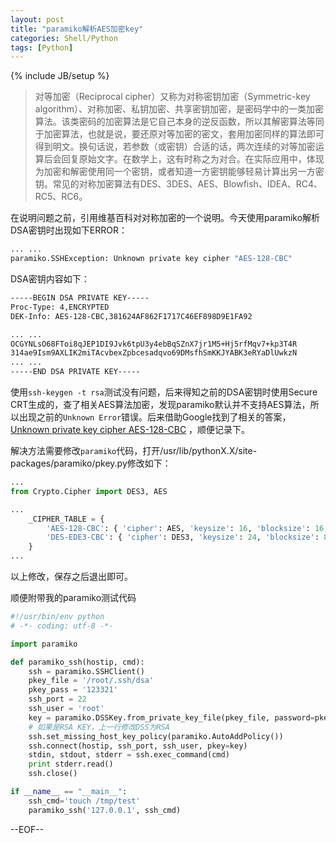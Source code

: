 ```yaml
---
layout: post
title: "paramiko解析AES加密key"
categories: Shell/Python
tags: [Python]
---
```

{% include JB/setup %}

> 对等加密（Reciprocal cipher）又称为对称密钥加密（Symmetric-key algorithm）、对称加密、私钥加密、共享密钥加密，是密码学中的一类加密算法。该类密码的加密算法是它自己本身的逆反函数，所以其解密算法等同于加密算法，也就是说，要还原对等加密的密文，套用加密同样的算法即可得到明文。换句话说，若参数（或密钥）合适的话，两次连续的对等加密运算后会回复原始文字。在数学上，这有时称之为对合。在实际应用中，体现为加密和解密使用同一个密钥，或者知道一方密钥能够轻易计算出另一方密钥。常见的对称加密算法有DES、3DES、AES、Blowfish、IDEA、RC4、RC5、RC6。

在说明问题之前，引用维基百科对对称加密的一个说明。今天使用paramiko解析DSA密钥时出现如下ERROR：

``` bash
... ...
paramiko.SSHException: Unknown private key cipher "AES-128-CBC"
```

DSA密钥内容如下：

``` bash
-----BEGIN DSA PRIVATE KEY-----
Proc-Type: 4,ENCRYPTED
DEK-Info: AES-128-CBC,381624AF862F1717C46EF898D9E1FA92

... ...
OCGYNLsO68FToi8qJEP1DI9Jvk6tpU3y4ebBqSZnX7jr1M5+Hj5rfMqv7+kp3T4R
314ae9Ism9AXLIK2miTAcvbexZpbcesadqvo69DMsfhSmKKJYABK3eRYaDlUwkzN
... ...
-----END DSA PRIVATE KEY-----
```

使用`ssh-keygen -t rsa`测试没有问题，后来得知之前的DSA密钥时使用Secure CRT生成的，查了相关AES算法加密，发现paramiko默认并不支持AES算法，所以出现之前的`Unknown Error`错误。后来借助Google找到了相关的答案，[Unknown private key cipher AES-128-CBC](http://comments.gmane.org/gmane.comp.python.paramiko/479) ，顺便记录下。

解决方法需要修改`paramiko`代码，打开/usr/lib/pythonX.X/site-packages/paramiko/pkey.py修改如下：

``` python
...
from Crypto.Cipher import DES3, AES

...
    _CIPHER_TABLE = {
        'AES-128-CBC': { 'cipher': AES, 'keysize': 16, 'blocksize': 16, 'mode': AES.MODE_CBC },
        'DES-EDE3-CBC': { 'cipher': DES3, 'keysize': 24, 'blocksize': 8, 'mode': DES3.MODE_CBC }
    }
...
```

以上修改，保存之后退出即可。

顺便附带我的paramiko测试代码

``` python
#!/usr/bin/env python
# -*- coding: utf-8 -*-

import paramiko

def paramiko_ssh(hostip, cmd):
    ssh = paramiko.SSHClient()
    pkey_file = '/root/.ssh/dsa'
    pkey_pass = '123321'
    ssh_port = 22
    ssh_user = 'root'
    key = paramiko.DSSKey.from_private_key_file(pkey_file, password=pkey_pass) 
    # 如果是RSA KEY，上一行修改DSS为RSA
    ssh.set_missing_host_key_policy(paramiko.AutoAddPolicy())
    ssh.connect(hostip, ssh_port, ssh_user, pkey=key)
    stdin, stdout, stderr = ssh.exec_command(cmd)
    print stderr.read()
    ssh.close()

if __name__ == "__main__":
    ssh_cmd='touch /tmp/test'
    paramiko_ssh('127.0.0.1', ssh_cmd)
```

--EOF--
